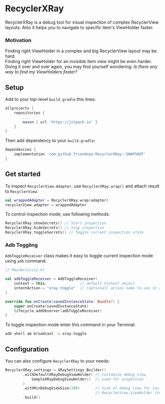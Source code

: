 # RecyclerXRay

RecyclerXRay is a debug tool for visual inspection of complex RecyclerView layouts. Also it helps you to navigate to specific item's ViewHolder faster.

### Motivation

Finding right ViewHolder in a complex and big RecyclerView layout may be hard.  
Finding right ViewHolder for an invisible item view might be even harder.  
Doing it over and over again, you may find yourself wondering: *Is there any way to find my ViewHolders faster?*

## Setup

Add to your top-level `build.gradle` this lines:

```groovy
allprojects {
    repositories {
        ...
        maven { url 'https://jitpack.io' }
    }
}
```

Then add dependency to your `build.gradle`:

```groovy
dependencies {
    implementation 'com.github.friendoye:RecyclerXRay:-SNAPSHOT'
}
```

## Get started

To inspect `RecyclerView.Adapter`, use `RecyclerXRay.wrap()` and attach result to `RecyclerView`:

```kotlin
val wrappedAdapter = RecyclerXRay.wrap(adapter)
recyclerView.adapter = wrappedAdapter
```

To control inspection mode, use following methods:
```kotlin
RecyclerXRay.showSecrets() // Start inspection
RecyclerXRay.hideSecrets() // Stop inspection
RecyclerXRay.toggleSecrets() // Toggle current inspection state
```

### Adb Toggling

`AdbToggleReceiver` class makes it easy to toggle current inspection mode using `adb` command.

```kotlin
// MainActivity.kt

val adbToggleReceiver = AdbToggleReceiver(
    context = this,               // default Context object
    intentAction = "xray-toggle"  // (optional) action name to use in adb command
)

override fun onCreate(savedInstanceState: Bundle?) {
    super.onCreate(savedInstanceState)
    lifecycle.addObserver(adbToggleReceiver)
}
```

To toggle inspection mode enter this command in your Terminal:

```bash
adb shell am broadcast -a xray-toggle
```

## Configuration

You can also configure `RecyclerXRay` to your needs:

```kotlin
RecyclerXRay.settings = XRaySettings.Builder()
        .withDefaultXRayDebugViewHolder( // Customize debug view, 
            SampleXRayDebugViewHolder()  // used for inspection
        )
        .withMinDebugViewSize(100)       // Size of debug view for invisible or small
                                         // RecyclerView.ViewHolder itemViews
        .build()
```